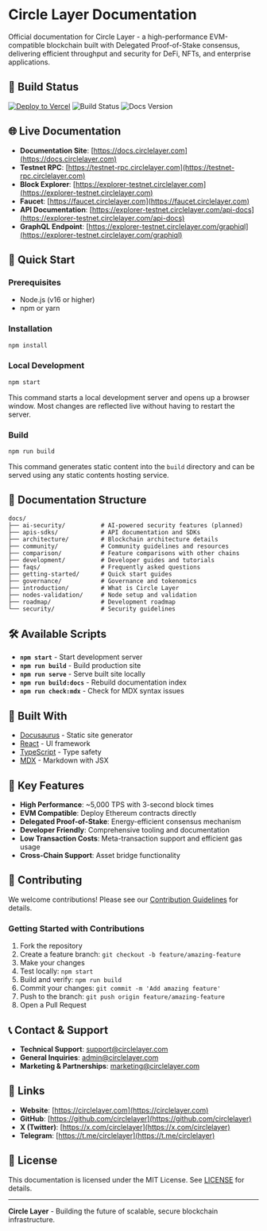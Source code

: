 # Circle Layer Documentation

Official documentation for Circle Layer - a high-performance EVM-compatible blockchain built with Delegated Proof-of-Stake consensus, delivering efficient throughput and security for DeFi, NFTs, and enterprise applications.

## 🚀 Build Status

[![Deploy to Vercel](https://vercel.com/button)](https://vercel.com/new/clone?repository-url=https://github.com/CircleLayer/docs)
![Build Status](https://img.shields.io/badge/build-passing-brightgreen)
![Docs Version](https://img.shields.io/badge/version-1.0.0-blue)

## 🌐 Live Documentation

- **Documentation Site**: [https://docs.circlelayer.com](https://docs.circlelayer.com)
- **Testnet RPC**: [https://testnet-rpc.circlelayer.com](https://testnet-rpc.circlelayer.com)
- **Block Explorer**: [https://explorer-testnet.circlelayer.com](https://explorer-testnet.circlelayer.com)
- **Faucet**: [https://faucet.circlelayer.com](https://faucet.circlelayer.com)
- **API Documentation**: [https://explorer-testnet.circlelayer.com/api-docs](https://explorer-testnet.circlelayer.com/api-docs)
- **GraphQL Endpoint**: [https://explorer-testnet.circlelayer.com/graphiql](https://explorer-testnet.circlelayer.com/graphiql)

## 🚀 Quick Start

### Prerequisites

- Node.js (v16 or higher)
- npm or yarn

### Installation

```bash
npm install
```

### Local Development

```bash
npm start
```

This command starts a local development server and opens up a browser window. Most changes are reflected live without having to restart the server.

### Build

```bash
npm run build
```

This command generates static content into the `build` directory and can be served using any static contents hosting service.

## 📖 Documentation Structure

```
docs/
├── ai-security/          # AI-powered security features (planned)
├── apis-sdks/            # API documentation and SDKs
├── architecture/         # Blockchain architecture details
├── community/            # Community guidelines and resources
├── comparison/           # Feature comparisons with other chains
├── development/          # Developer guides and tutorials
├── faqs/                 # Frequently asked questions
├── getting-started/      # Quick start guides
├── governance/           # Governance and tokenomics
├── introduction/         # What is Circle Layer
├── nodes-validation/     # Node setup and validation
├── roadmap/              # Development roadmap
└── security/             # Security guidelines
```

## 🛠️ Available Scripts

- **`npm start`** - Start development server
- **`npm run build`** - Build production site
- **`npm run serve`** - Serve built site locally
- **`npm run build:docs`** - Rebuild documentation index
- **`npm run check:mdx`** - Check for MDX syntax issues

## 🔧 Built With

- [Docusaurus](https://docusaurus.io/) - Static site generator
- [React](https://reactjs.org/) - UI framework
- [TypeScript](https://www.typescriptlang.org/) - Type safety
- [MDX](https://mdxjs.com/) - Markdown with JSX

## 🌟 Key Features

- **High Performance**: ~5,000 TPS with 3-second block times
- **EVM Compatible**: Deploy Ethereum contracts directly
- **Delegated Proof-of-Stake**: Energy-efficient consensus mechanism
- **Developer Friendly**: Comprehensive tooling and documentation
- **Low Transaction Costs**: Meta-transaction support and efficient gas usage
- **Cross-Chain Support**: Asset bridge functionality

## 🤝 Contributing

We welcome contributions! Please see our [Contribution Guidelines](docs/community/contribution-guidelines.md) for details.

### Getting Started with Contributions

1. Fork the repository
2. Create a feature branch: `git checkout -b feature/amazing-feature`
3. Make your changes
4. Test locally: `npm start`
5. Build and verify: `npm run build`
6. Commit your changes: `git commit -m 'Add amazing feature'`
7. Push to the branch: `git push origin feature/amazing-feature`
8. Open a Pull Request

## 📞 Contact & Support

- **Technical Support**: [support@circlelayer.com](mailto:support@circlelayer.com)
- **General Inquiries**: [admin@circlelayer.com](mailto:admin@circlelayer.com)
- **Marketing & Partnerships**: [marketing@circlelayer.com](mailto:marketing@circlelayer.com)

## 🔗 Links

- **Website**: [https://circlelayer.com](https://circlelayer.com)
- **GitHub**: [https://github.com/circlelayer](https://github.com/circlelayer)
- **X (Twitter)**: [https://x.com/circlelayer](https://x.com/circlelayer)
- **Telegram**: [https://t.me/circlelayer](https://t.me/circlelayer)

## 📄 License

This documentation is licensed under the MIT License. See [LICENSE](LICENSE) for details.

---

**Circle Layer** - Building the future of scalable, secure blockchain infrastructure.
